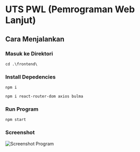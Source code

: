 # UTS PWL (Pemrograman Web Lanjut)

## Cara Menjalankan

### Masuk ke Direktori

```
cd .\frontend\
```

### Install Depedencies

```
npm i
```

```
npm i react-router-dom axios bulma
```

### Run Program

```
npm start
```

### Screenshot

![Screenshot Program](https://i.ibb.co/Wft9q74/Cuplikan-layar-2023-10-28-212950.png)
